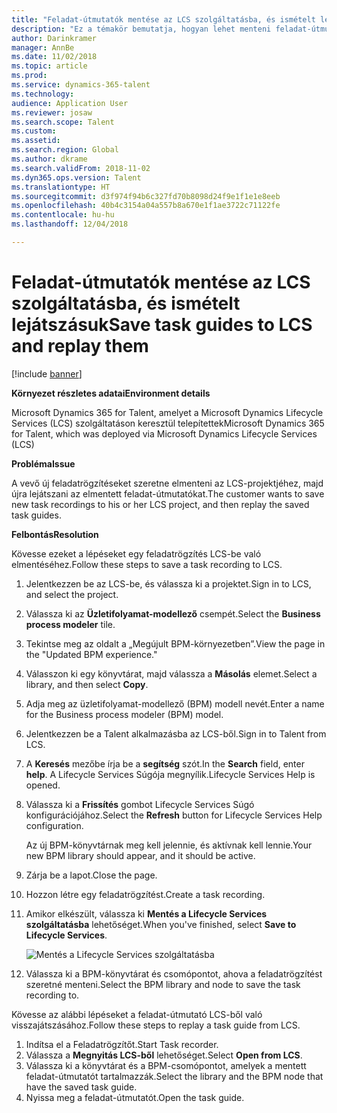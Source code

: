```yaml
---
title: "Feladat-útmutatók mentése az LCS szolgáltatásba, és ismételt lejátszásuk"
description: "Ez a témakör bemutatja, hogyan lehet menteni feladat-útmutatót a Microsoft Dynamics Lifecycle Services (LCS) szolgáltatásba, majd ezután újra lejátszani őket."
author: Darinkramer
manager: AnnBe
ms.date: 11/02/2018
ms.topic: article
ms.prod: 
ms.service: dynamics-365-talent
ms.technology: 
audience: Application User
ms.reviewer: josaw
ms.search.scope: Talent
ms.custom: 
ms.assetid: 
ms.search.region: Global
ms.author: dkrame
ms.search.validFrom: 2018-11-02
ms.dyn365.ops.version: Talent
ms.translationtype: HT
ms.sourcegitcommit: d3f974f94b6c327fd70b8098d24f9e1f1e1e8eeb
ms.openlocfilehash: 40b4c3154a04a557b8a670e1f1ae3722c71122fe
ms.contentlocale: hu-hu
ms.lasthandoff: 12/04/2018

---
```


# <a name="save-task-guides-to-lcs-and-replay-them"></a><span data-ttu-id="0ff6e-103">Feladat-útmutatók mentése az LCS szolgáltatásba, és ismételt lejátszásuk</span><span class="sxs-lookup"><span data-stu-id="0ff6e-103">Save task guides to LCS and replay them</span></span>

[!include [banner](includes/banner.md)]

<span data-ttu-id="0ff6e-104">**Környezet részletes adatai**</span><span class="sxs-lookup"><span data-stu-id="0ff6e-104">**Environment details**</span></span> 

<span data-ttu-id="0ff6e-105">Microsoft Dynamics 365 for Talent, amelyet a Microsoft Dynamics Lifecycle Services (LCS) szolgáltatáson keresztül telepítettek</span><span class="sxs-lookup"><span data-stu-id="0ff6e-105">Microsoft Dynamics 365 for Talent, which was deployed via Microsoft Dynamics Lifecycle Services (LCS)</span></span>

<span data-ttu-id="0ff6e-106">**Probléma**</span><span class="sxs-lookup"><span data-stu-id="0ff6e-106">**Issue**</span></span>

<span data-ttu-id="0ff6e-107">A vevő új feladatrögzítéseket szeretne elmenteni az LCS-projektjéhez, majd újra lejátszani az elmentett feladat-útmutatókat.</span><span class="sxs-lookup"><span data-stu-id="0ff6e-107">The customer wants to save new task recordings to his or her LCS project, and then replay the saved task guides.</span></span>

<span data-ttu-id="0ff6e-108">**Felbontás**</span><span class="sxs-lookup"><span data-stu-id="0ff6e-108">**Resolution**</span></span>

<span data-ttu-id="0ff6e-109">Kövesse ezeket a lépéseket egy feladatrögzítés LCS-be való elmentéséhez.</span><span class="sxs-lookup"><span data-stu-id="0ff6e-109">Follow these steps to save a task recording to LCS.</span></span>

1. <span data-ttu-id="0ff6e-110">Jelentkezzen be az LCS-be, és válassza ki a projektet.</span><span class="sxs-lookup"><span data-stu-id="0ff6e-110">Sign in to LCS, and select the project.</span></span>
2. <span data-ttu-id="0ff6e-111">Válassza ki az **Üzletifolyamat-modellező** csempét.</span><span class="sxs-lookup"><span data-stu-id="0ff6e-111">Select the **Business process modeler** tile.</span></span>
3. <span data-ttu-id="0ff6e-112">Tekintse meg az oldalt a „Megújult BPM-környezetben”.</span><span class="sxs-lookup"><span data-stu-id="0ff6e-112">View the page in the "Updated BPM experience."</span></span>
4. <span data-ttu-id="0ff6e-113">Válasszon ki egy könyvtárat, majd válassza a **Másolás** elemet.</span><span class="sxs-lookup"><span data-stu-id="0ff6e-113">Select a library, and then select **Copy**.</span></span>
5. <span data-ttu-id="0ff6e-114">Adja meg az üzletifolyamat-modellező (BPM) modell nevét.</span><span class="sxs-lookup"><span data-stu-id="0ff6e-114">Enter a name for the Business process modeler (BPM) model.</span></span>
6. <span data-ttu-id="0ff6e-115">Jelentkezzen be a Talent alkalmazásba az LCS-ből.</span><span class="sxs-lookup"><span data-stu-id="0ff6e-115">Sign in to Talent from LCS.</span></span>
7. <span data-ttu-id="0ff6e-116">A **Keresés** mezőbe írja be a **segítség** szót.</span><span class="sxs-lookup"><span data-stu-id="0ff6e-116">In the **Search** field, enter **help**.</span></span> <span data-ttu-id="0ff6e-117">A Lifecycle Services Súgója megnyílik.</span><span class="sxs-lookup"><span data-stu-id="0ff6e-117">Lifecycle Services Help is opened.</span></span>
8. <span data-ttu-id="0ff6e-118">Válassza ki a **Frissítés** gombot Lifecycle Services Súgó konfigurációjához.</span><span class="sxs-lookup"><span data-stu-id="0ff6e-118">Select the **Refresh** button for Lifecycle Services Help configuration.</span></span>

    <span data-ttu-id="0ff6e-119">Az új BPM-könyvtárnak meg kell jelennie, és aktívnak kell lennie.</span><span class="sxs-lookup"><span data-stu-id="0ff6e-119">Your new BPM library should appear, and it should be active.</span></span>

9. <span data-ttu-id="0ff6e-120">Zárja be a lapot.</span><span class="sxs-lookup"><span data-stu-id="0ff6e-120">Close the page.</span></span>
10. <span data-ttu-id="0ff6e-121">Hozzon létre egy feladatrögzítést.</span><span class="sxs-lookup"><span data-stu-id="0ff6e-121">Create a task recording.</span></span>
11. <span data-ttu-id="0ff6e-122">Amikor elkészült, válassza ki **Mentés a Lifecycle Services szolgáltatásba** lehetőséget.</span><span class="sxs-lookup"><span data-stu-id="0ff6e-122">When you've finished, select **Save to Lifecycle Services**.</span></span>

    ![Mentés a Lifecycle Services szolgáltatásba](media/task-guides.png)

12. <span data-ttu-id="0ff6e-124">Válassza ki a BPM-könyvtárat és csomópontot, ahova a feladatrögzítést szeretné menteni.</span><span class="sxs-lookup"><span data-stu-id="0ff6e-124">Select the BPM library and node to save the task recording to.</span></span>

<span data-ttu-id="0ff6e-125">Kövesse az alábbi lépéseket a feladat-útmutató LCS-ből való visszajátszásához.</span><span class="sxs-lookup"><span data-stu-id="0ff6e-125">Follow these steps to replay a task guide from LCS.</span></span>

1. <span data-ttu-id="0ff6e-126">Indítsa el a Feladatrögzítőt.</span><span class="sxs-lookup"><span data-stu-id="0ff6e-126">Start Task recorder.</span></span>
2. <span data-ttu-id="0ff6e-127">Válassza a **Megnyitás LCS-ből** lehetőséget.</span><span class="sxs-lookup"><span data-stu-id="0ff6e-127">Select **Open from LCS**.</span></span>
3. <span data-ttu-id="0ff6e-128">Válassza ki a könyvtárat és a BPM-csomópontot, amelyek a mentett feladat-útmutatót tartalmazzák.</span><span class="sxs-lookup"><span data-stu-id="0ff6e-128">Select the library and the BPM node that have the saved task guide.</span></span>
4. <span data-ttu-id="0ff6e-129">Nyissa meg a feladat-útmutatót.</span><span class="sxs-lookup"><span data-stu-id="0ff6e-129">Open the task guide.</span></span>

